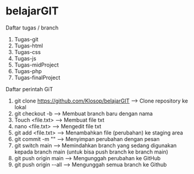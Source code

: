 # belajarGIT
 Daftar tugas / branch
 1. Tugas-git
 2. Tugas-html
 3. Tugas-css
 4. Tugas-js
 5. Tugas-midProject
 6. Tugas-php
 7. Tugas-finalProject


 Daftar perintah GiT
 1. git clone https://github.com/Klosop/belajarGIT --> Clone repository ke lokal
 2. git checkout -b <branch-name> --> Membuat branch baru dengan nama
 3. Touch <file.txt> --> Membuat file txt
 4. nano <file.txt> --> Mengedit file txt
 5. git add <file.txt> --> Menambahkan file (perubahan)  ke staging area
 6. git commit -m "<message>" --> Menyimpan perubahan dengan pesan
 7. git switch main --> Memindahkan branch yang sedang digunakan kepada branch main (untuk bisa push branch ke branch main)
 8. git push origin main --> Mengunggah perubahan ke GitHub
 9. git push origin --all --> Mengunggah semua branch ke Github
